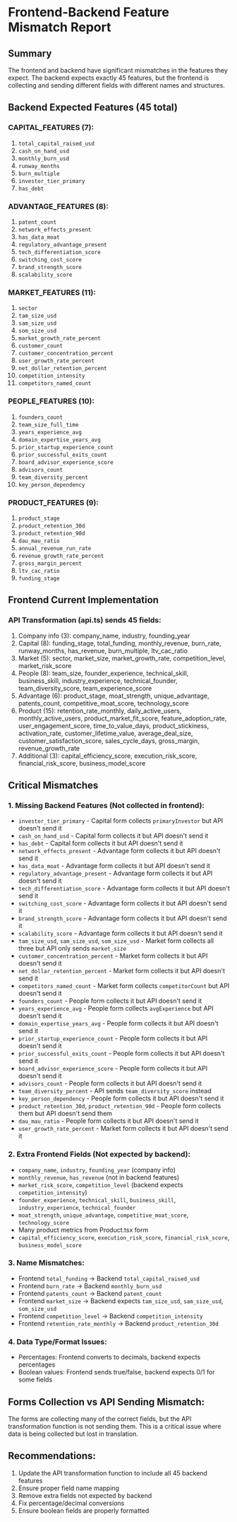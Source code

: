 # Frontend-Backend Feature Mismatch Report

## Summary
The frontend and backend have significant mismatches in the features they expect. The backend expects exactly 45 features, but the frontend is collecting and sending different fields with different names and structures.

## Backend Expected Features (45 total)

### CAPITAL_FEATURES (7):
1. `total_capital_raised_usd`
2. `cash_on_hand_usd`
3. `monthly_burn_usd`
4. `runway_months`
5. `burn_multiple`
6. `investor_tier_primary`
7. `has_debt`

### ADVANTAGE_FEATURES (8):
1. `patent_count`
2. `network_effects_present`
3. `has_data_moat`
4. `regulatory_advantage_present`
5. `tech_differentiation_score`
6. `switching_cost_score`
7. `brand_strength_score`
8. `scalability_score`

### MARKET_FEATURES (11):
1. `sector`
2. `tam_size_usd`
3. `sam_size_usd`
4. `som_size_usd`
5. `market_growth_rate_percent`
6. `customer_count`
7. `customer_concentration_percent`
8. `user_growth_rate_percent`
9. `net_dollar_retention_percent`
10. `competition_intensity`
11. `competitors_named_count`

### PEOPLE_FEATURES (10):
1. `founders_count`
2. `team_size_full_time`
3. `years_experience_avg`
4. `domain_expertise_years_avg`
5. `prior_startup_experience_count`
6. `prior_successful_exits_count`
7. `board_advisor_experience_score`
8. `advisors_count`
9. `team_diversity_percent`
10. `key_person_dependency`

### PRODUCT_FEATURES (9):
1. `product_stage`
2. `product_retention_30d`
3. `product_retention_90d`
4. `dau_mau_ratio`
5. `annual_revenue_run_rate`
6. `revenue_growth_rate_percent`
7. `gross_margin_percent`
8. `ltv_cac_ratio`
9. `funding_stage`

## Frontend Current Implementation

### API Transformation (api.ts) sends 45 fields:
1. Company info (3): company_name, industry, founding_year
2. Capital (8): funding_stage, total_funding, monthly_revenue, burn_rate, runway_months, has_revenue, burn_multiple, ltv_cac_ratio
3. Market (5): sector, market_size, market_growth_rate, competition_level, market_risk_score
4. People (8): team_size, founder_experience, technical_skill, business_skill, industry_experience, technical_founder, team_diversity_score, team_experience_score
5. Advantage (6): product_stage, moat_strength, unique_advantage, patents_count, competitive_moat_score, technology_score
6. Product (15): retention_rate_monthly, daily_active_users, monthly_active_users, product_market_fit_score, feature_adoption_rate, user_engagement_score, time_to_value_days, product_stickiness, activation_rate, customer_lifetime_value, average_deal_size, customer_satisfaction_score, sales_cycle_days, gross_margin, revenue_growth_rate
7. Additional (3): capital_efficiency_score, execution_risk_score, financial_risk_score, business_model_score

## Critical Mismatches

### 1. Missing Backend Features (Not collected in frontend):
- `investor_tier_primary` - Capital form collects `primaryInvestor` but API doesn't send it
- `cash_on_hand_usd` - Capital form collects it but API doesn't send it
- `has_debt` - Capital form collects it but API doesn't send it
- `network_effects_present` - Advantage form collects it but API doesn't send it
- `has_data_moat` - Advantage form collects it but API doesn't send it
- `regulatory_advantage_present` - Advantage form collects it but API doesn't send it
- `tech_differentiation_score` - Advantage form collects it but API doesn't send it
- `switching_cost_score` - Advantage form collects it but API doesn't send it
- `brand_strength_score` - Advantage form collects it but API doesn't send it
- `scalability_score` - Advantage form collects it but API doesn't send it
- `tam_size_usd`, `sam_size_usd`, `som_size_usd` - Market form collects all three but API only sends `market_size`
- `customer_concentration_percent` - Market form collects it but API doesn't send it
- `net_dollar_retention_percent` - Market form collects it but API doesn't send it
- `competitors_named_count` - Market form collects `competitorCount` but API doesn't send it
- `founders_count` - People form collects it but API doesn't send it
- `years_experience_avg` - People form collects `avgExperience` but API doesn't send it
- `domain_expertise_years_avg` - People form collects it but API doesn't send it
- `prior_startup_experience_count` - People form collects it but API doesn't send it
- `prior_successful_exits_count` - People form collects it but API doesn't send it
- `board_advisor_experience_score` - People form collects it but API doesn't send it
- `advisors_count` - People form collects it but API doesn't send it
- `team_diversity_percent` - API sends `team_diversity_score` instead
- `key_person_dependency` - People form collects it but API doesn't send it
- `product_retention_30d`, `product_retention_90d` - People form collects them but API doesn't send them
- `dau_mau_ratio` - People form collects it but API doesn't send it
- `user_growth_rate_percent` - Market form collects it but API doesn't send it

### 2. Extra Frontend Fields (Not expected by backend):
- `company_name`, `industry`, `founding_year` (company info)
- `monthly_revenue`, `has_revenue` (not in backend features)
- `market_risk_score`, `competition_level` (backend expects `competition_intensity`)
- `founder_experience`, `technical_skill`, `business_skill`, `industry_experience`, `technical_founder`
- `moat_strength`, `unique_advantage`, `competitive_moat_score`, `technology_score`
- Many product metrics from Product.tsx form
- `capital_efficiency_score`, `execution_risk_score`, `financial_risk_score`, `business_model_score`

### 3. Name Mismatches:
- Frontend `total_funding` → Backend `total_capital_raised_usd`
- Frontend `burn_rate` → Backend `monthly_burn_usd`
- Frontend `patents_count` → Backend `patent_count`
- Frontend `market_size` → Backend expects `tam_size_usd`, `sam_size_usd`, `som_size_usd`
- Frontend `competition_level` → Backend `competition_intensity`
- Frontend `retention_rate_monthly` → Backend `product_retention_30d`

### 4. Data Type/Format Issues:
- Percentages: Frontend converts to decimals, backend expects percentages
- Boolean values: Frontend sends true/false, backend expects 0/1 for some fields

## Forms Collection vs API Sending Mismatch:
The forms are collecting many of the correct fields, but the API transformation function is not sending them. This is a critical issue where data is being collected but lost in translation.

## Recommendations:
1. Update the API transformation function to include all 45 backend features
2. Ensure proper field name mapping
3. Remove extra fields not expected by backend
4. Fix percentage/decimal conversions
5. Ensure boolean fields are properly formatted
